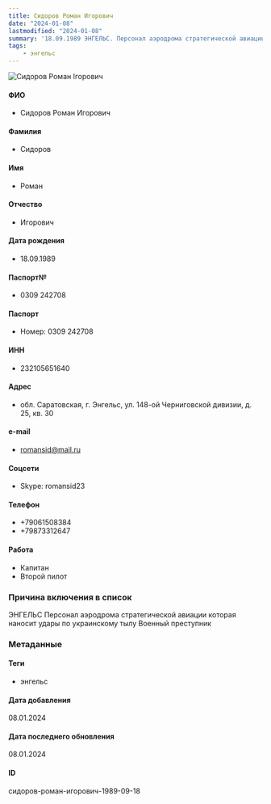 ```yaml
---
title: Сидоров Роман Игорович
date: "2024-01-08"
lastmodified: "2024-01-08"
summary: '18.09.1989 ЭНГЕЛЬС. Персонал аэродрома стратегической авиации которая наносит удары по украинскому тылу. Военный преступник'
tags: 
    - энгельс
---
```

<!--# pp2-->
<!--## Фигурант-->
<!--### Личные данные-->
<!--#### Фото-->
![Сидоров Роман Ігорович](https://molfar.com/images/optimized/1696948002_607965190.png)
#### ФИО
- Сидоров Роман Игорович
#### Фамилия
- Сидоров
#### Имя
- Роман
#### Отчество
- Игорович
#### Дата рождения
- 18.09.1989
#### Паспорт№
- 0309 242708
#### Паспорт
- Номер: 0309 242708
#### ИНН
- 232105651640
#### Адрес
- обл. Саратовская, г. Энгельс, ул. 148-ой Черниговской дивизии, д. 25, кв. 30
#### e-mail
- romansid@mail.ru
#### Соцсети
- Skype: romansid23
#### Телефон
- +79061508384
- +79873312647
#### Работа
- Капитан
- Второй пилот
### Причина включения в список
ЭНГЕЛЬС
Персонал аэродрома стратегической авиации которая наносит удары по украинскому тылу
Военный преступник
### Метаданные
#### Теги
- энгельс
#### Дата добавления
08.01.2024
#### Дата последнего обновления
08.01.2024
#### ID
сидоров-роман-игорович-1989-09-18
<!--## END;-->
